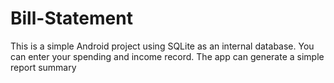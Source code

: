# Bill-Statement
This is a simple Android project using SQLite as an internal database.
You can enter your spending and income record.
The app can generate a simple report summary
